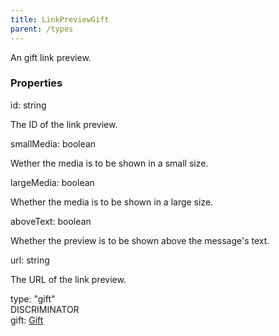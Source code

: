 ```yaml
---
title: LinkPreviewGift
parent: /types
---
```


An gift link preview.

### Properties

<div class="flex flex-col gap-3"><div><div class="flex gap-2"><div class="font-mono p" id="p_id" data-anchor><span class="font-bold">id</span><span class="opacity-50">:</span> <span>string</span></div></div><div class="pl-3"><div class="no-margin">

The ID of the link preview.

</div></div></div><div><div class="flex gap-2"><div class="font-mono p" id="p_smallMedia" data-anchor><span class="font-bold">smallMedia</span><span class="opacity-50">:</span> <span>boolean</span></div></div><div class="pl-3"><div class="no-margin">

Wether the media is to be shown in a small size.

</div></div></div><div><div class="flex gap-2"><div class="font-mono p" id="p_largeMedia" data-anchor><span class="font-bold">largeMedia</span><span class="opacity-50">:</span> <span>boolean</span></div></div><div class="pl-3"><div class="no-margin">

Whether the media is to be shown in a large size.

</div></div></div><div><div class="flex gap-2"><div class="font-mono p" id="p_aboveText" data-anchor><span class="font-bold">aboveText</span><span class="opacity-50">:</span> <span>boolean</span></div></div><div class="pl-3"><div class="no-margin">

Whether the preview is to be shown above the message's text.

</div></div></div><div><div class="flex gap-2"><div class="font-mono p" id="p_url" data-anchor><span class="font-bold">url</span><span class="opacity-50">:</span> <span>string</span></div></div><div class="pl-3"><div class="no-margin">

The URL of the link preview.

</div></div></div><div><div class="flex gap-2"><div class="font-mono p" id="p_type" data-anchor><span class="font-bold">type</span><span class="opacity-50">:</span> <span>&quot;gift&quot;</span></div><div class="flex items-center"><div class="bg-dbt px-1.5 rounded-md select-none text-fgt text-[10px]">DISCRIMINATOR</div></div></div></div><div><div class="flex gap-2"><div class="font-mono p" id="p_gift" data-anchor><span class="font-bold">gift</span><span class="opacity-50">:</span> <a href="/types/gift"  >Gift</a></div></div></div></div>

